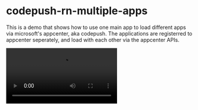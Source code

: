 # codepush-rn-multiple-apps

This is a demo that shows how to use one main app to load different apps via microsoft's appcenter, aka codepush.
The applications are registerred to appcenter seperately, and load with each other via the appcenter APIs.

![Demo](https://user-images.githubusercontent.com/32129299/110234325-d90e9200-7f64-11eb-9fe3-87418a576080.mov)



